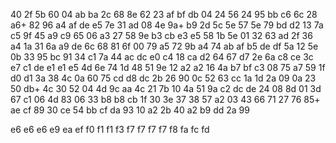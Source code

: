 40
2f  5b
60
04	ab  ba
2c
68  8e
62
23	af  bf	db
04
24	56
24
95  bb	c6
6c
28  a6+
82
96  a4	af  de  e5
7e
31  ad
08
4e  9a+	b9
2d
5c  5e
57
5e	79	bd	d2
13
7a  c5
9f
45	a9	c9
65
06  a3
27
58	9e  b3	cb	e3	e5
58
1b	5e
01
32	63  ad
2f
36  a4
1a
31	6a	a9	de
6c
68  81
6f
00	79	a5
72
9b	a4
74
ab	af	b5	de	df
5a
12  5e
0b
33	95	bc
91
34  c1
7a
44	ac  dc  e0
c4
18	ca
d2
64  67  d7
2e
6a  c8
ce
3c	e7  c1	de  e1  e1	e5
4d
6e  74
1d
48	51  9e
12
a2	a2
16
4a  b7	bf	c3
08
75  a7
59
1f	d0	d1
3a
38	4c
0a
60	75	cd	d8	dc
2b
26  90
0c
52	63	cc
1a
1d  2a
09
0a	23	50  db+
4c
30	52
04
4d	9c	aa
4c
21	7b
10
4a	51	9a	c2	dc  de
24
08  8d
01
3d  67  c1
06
4d  83
06
33	b8	b8	cb
1f
30  3e
37
38	57	a2
03
43  66
71
27  76	85+ ae  cf
89
30	ce
54
bb	cf  da
93
10	a2
2b
40	a2	b9	dd
2a
99

e6  e6  e6
e9
ea
ef
f0
f1  f1
f3
f7  f7  f7	f7
f8
fa
fc
fd

